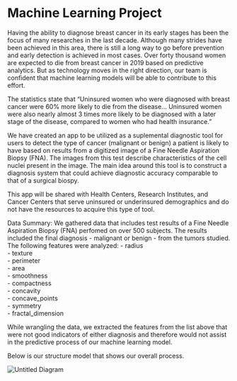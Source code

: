 # Machine Learning Project
Having the ability to diagnose breast cancer in its early stages has been the focus of many researches in the last decade. Although many strides have been achieved in this area, there is still a long way to go before prevention and early detection is achieved in most cases. Over forty thousand women are expected to die from breast cancer in 2019 based on predictive analytics. But as technology moves in the right direction, our team is confident that machine learning models will be able to contribute to this effort. 

The statistics state that “Uninsured women who were diagnosed with breast cancer were 60% more likely to die from the disease… Uninsured women were also nearly almost 3 times more likely to be diagnosed with a later stage of the disease, compared to women who had health insurance.”

We have created an app to be utilized as a suplemental diagnostic tool for users to detect the type of cancer (malignant or benign) a patient is likely to have based on results from a digitized image of a Fine Needle Aspiration Biopsy (FNA). The images from this test describe characteristics of the cell nuclei present in the image. The main idea around this tool is to construct a diagnosis system that could achieve diagnostic accuracy comparable to that of a surgical biospy.

This app will be shared with Health Centers, Research Institutes, and Cancer Centers that serve uninsured or underinsured demographics and do not have the resources to acquire this type of tool.

Data Summary:
We gathered data that includes test results of a Fine Needle Aspiration Biopsy (FNA) perfomed on over 500 subjects. The results included the final diagnosis - malignant or benign - from the tumors studied. 
The following features were analyzed: 
    - radius                
    - texture                 
    - perimeter               
    - area                    
    - smoothness              
    - compactness             
    - concavity               
    - concave_points          
    - symmetry                
    - fractal_dimension       

While wrangling the data, we extracted the features from the list above that were not good indicators of either diagnosis and therefore would not assist in the predictive process of our machine learning model. 

Below is our structure model that shows our overall process.

![Untitled Diagram](https://user-images.githubusercontent.com/45187198/60310834-9b99da80-9922-11e9-9a1c-9fa5bec6ce50.png)
